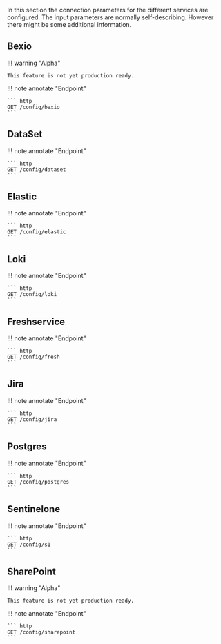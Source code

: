 In this section the connection parameters for the different services are configured. The input parameters are normally self-describing. However there might be some additional information.

## Bexio

!!! warning "Alpha"

    This feature is not yet production ready.

!!! note annotate "Endpoint"  

    ``` http
    GET /config/bexio
    ```

## DataSet

!!! note annotate "Endpoint"  

    ``` http
    GET /config/dataset
    ```

## Elastic

!!! note annotate "Endpoint"  

    ``` http
    GET /config/elastic
    ```

## Loki

!!! note annotate "Endpoint"  

    ``` http
    GET /config/loki
    ```

## Freshservice

!!! note annotate "Endpoint"  

    ``` http
    GET /config/fresh
    ```

## Jira

!!! note annotate "Endpoint"  

    ``` http
    GET /config/jira
    ```

## Postgres

!!! note annotate "Endpoint"  

    ``` http
    GET /config/postgres
    ```

## Sentinelone

!!! note annotate "Endpoint"  

    ``` http
    GET /config/s1
    ```

## SharePoint

!!! warning "Alpha"

    This feature is not yet production ready.

!!! note annotate "Endpoint"  

    ``` http
    GET /config/sharepoint
    ```